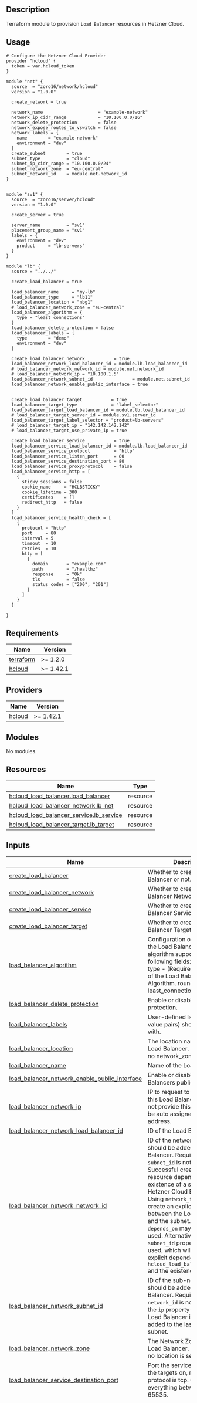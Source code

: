 ## Description

Terraform module to provision `Load Balancer` resources in Hetzner Cloud.




## Usage

```hcl
# Configure the Hetzner Cloud Provider
provider "hcloud" {
  token = var.hcloud_token
}

module "net" {
  source  = "zoro16/network/hcloud"
  version = "1.0.0"

  create_network = true

  network_name                     = "example-network"
  network_ip_cidr_range            = "10.100.0.0/16"
  network_delete_protection        = false
  network_expose_routes_to_vswitch = false
  network_labels = {
    name        = "example-network"
    environment = "dev"
  }
  create_subnet        = true
  subnet_type          = "cloud"
  subnet_ip_cidr_range = "10.100.0.0/24"
  subnet_network_zone  = "eu-central"
  subnet_network_id    = module.net.network_id
}


module "sv1" {
  source  = "zoro16/server/hcloud"
  version = "1.0.0"

  create_server = true

  server_name          = "sv1"
  placement_group_name = "sv1"
  labels = {
    environment = "dev"
    product     = "lb-servers"
  }
}

module "lb" {
  source = "../../"

  create_load_balancer = true

  load_balancer_name     = "my-lb"
  load_balancer_type     = "lb11"
  load_balancer_location = "nbg1"
  # load_balancer_network_zone = "eu-central"
  load_balancer_algorithm = {
    type = "least_connections"
  }
  load_balancer_delete_protection = false
  load_balancer_labels = {
    type        = "demo"
    environment = "dev"
  }

  create_load_balancer_network           = true
  load_balancer_network_load_balancer_id = module.lb.load_balancer_id
  # load_balancer_network_network_id = module.net.network_id
  # load_balancer_network_ip = "10.100.1.5"
  load_balancer_network_subnet_id               = module.net.subnet_id
  load_balancer_network_enable_public_interface = true


  create_load_balancer_target           = true
  load_balancer_target_type             = "label_selector"
  load_balancer_target_load_balancer_id = module.lb.load_balancer_id
  # load_balancer_target_server_id = module.sv1.server_id
  load_balancer_target_label_selector = "product=lb-servers"
  # load_balancer_target_ip = "142.142.142.142"
  # load_balancer_target_use_private_ip = true

  create_load_balancer_service           = true
  load_balancer_service_load_balancer_id = module.lb.load_balancer_id
  load_balancer_service_protocol         = "http"
  load_balancer_service_listen_port      = 80
  load_balancer_service_destination_port = 80
  load_balancer_service_proxyprotocol    = false
  load_balancer_service_http = [
    {
      sticky_sessions = false
      cookie_name     = "HCLBSTICKY"
      cookie_lifetime = 300
      certificates    = []
      redirect_http   = false
    }
  ]
  load_balancer_service_health_check = [
    {
      protocol = "http"
      port     = 80
      interval = 5
      timeout  = 10
      retries  = 10
      http = [
        {
          domain       = "example.com"
          path         = "/healthz"
          response     = "Ok"
          tls          = false
          status_codes = ["200", "201"]
        }
      ]
    }
  ]

}
```




<!-- BEGINNING OF PRE-COMMIT-TERRAFORM DOCS HOOK -->
## Requirements

| Name | Version |
|------|---------|
| <a name="requirement_terraform"></a> [terraform](#requirement\_terraform) | >= 1.2.0 |
| <a name="requirement_hcloud"></a> [hcloud](#requirement\_hcloud) | >= 1.42.1 |

## Providers

| Name | Version |
|------|---------|
| <a name="provider_hcloud"></a> [hcloud](#provider\_hcloud) | >= 1.42.1 |

## Modules

No modules.

## Resources

| Name | Type |
|------|------|
| [hcloud_load_balancer.load_balancer](https://registry.terraform.io/providers/hetznercloud/hcloud/latest/docs/resources/load_balancer) | resource |
| [hcloud_load_balancer_network.lb_net](https://registry.terraform.io/providers/hetznercloud/hcloud/latest/docs/resources/load_balancer_network) | resource |
| [hcloud_load_balancer_service.lb_service](https://registry.terraform.io/providers/hetznercloud/hcloud/latest/docs/resources/load_balancer_service) | resource |
| [hcloud_load_balancer_target.lb_target](https://registry.terraform.io/providers/hetznercloud/hcloud/latest/docs/resources/load_balancer_target) | resource |

## Inputs

| Name | Description | Type | Default | Required |
|------|-------------|------|---------|:--------:|
| <a name="input_create_load_balancer"></a> [create\_load\_balancer](#input\_create\_load\_balancer) | Whether to create a Load Balancer or not. | `bool` | `false` | no |
| <a name="input_create_load_balancer_network"></a> [create\_load\_balancer\_network](#input\_create\_load\_balancer\_network) | Whether to create a Load Balancer Network or not. | `bool` | `false` | no |
| <a name="input_create_load_balancer_service"></a> [create\_load\_balancer\_service](#input\_create\_load\_balancer\_service) | Whether to create a Load Balancer Service or not. | `bool` | `false` | no |
| <a name="input_create_load_balancer_target"></a> [create\_load\_balancer\_target](#input\_create\_load\_balancer\_target) | Whether to create a Load Balancer Target or not. | `bool` | `false` | no |
| <a name="input_load_balancer_algorithm"></a> [load\_balancer\_algorithm](#input\_load\_balancer\_algorithm) | Configuration of the algorithm the Load Balancer use.<br>algorithm support the following fields:<br>    type - (Required, string) Type of the Load Balancer Algorithm. round\_robin or least\_connections | <pre>object({<br>    type = string<br>  })</pre> | <pre>{<br>  "type": "round_robin"<br>}</pre> | no |
| <a name="input_load_balancer_delete_protection"></a> [load\_balancer\_delete\_protection](#input\_load\_balancer\_delete\_protection) | Enable or disable delete protection. | `bool` | `false` | no |
| <a name="input_load_balancer_labels"></a> [load\_balancer\_labels](#input\_load\_balancer\_labels) | User-defined labels (key-value pairs) should be created with. | `map(any)` | `{}` | no |
| <a name="input_load_balancer_location"></a> [load\_balancer\_location](#input\_load\_balancer\_location) | The location name of the Load Balancer. Require when no network\_zone is set. | `string` | `null` | no |
| <a name="input_load_balancer_name"></a> [load\_balancer\_name](#input\_load\_balancer\_name) | Name of the Load Balancer. | `string` | `null` | no |
| <a name="input_load_balancer_network_enable_public_interface"></a> [load\_balancer\_network\_enable\_public\_interface](#input\_load\_balancer\_network\_enable\_public\_interface) | Enable or disable the Load Balancers public interface. | `bool` | `true` | no |
| <a name="input_load_balancer_network_ip"></a> [load\_balancer\_network\_ip](#input\_load\_balancer\_network\_ip) | IP to request to be assigned to this Load Balancer. If you do not provide this then you will be auto assigned an IP address. | `string` | `null` | no |
| <a name="input_load_balancer_network_load_balancer_id"></a> [load\_balancer\_network\_load\_balancer\_id](#input\_load\_balancer\_network\_load\_balancer\_id) | ID of the Load Balancer. | `number` | `null` | no |
| <a name="input_load_balancer_network_network_id"></a> [load\_balancer\_network\_network\_id](#input\_load\_balancer\_network\_network\_id) | ID of the network which should be added to the Load Balancer. Required if `subnet_id` is not set. Successful creation of the resource depends on the existence of a subnet in the Hetzner Cloud Backend. Using `network_id` will not create an explicit dependency between the Load Balancer and the subnet. Therefore `depends_on` may need to be used. Alternatively the `subnet_id` property can be used, which will create an explicit dependency between `hcloud_load_balancer_network` and the existence of a subnet. | `number` | `null` | no |
| <a name="input_load_balancer_network_subnet_id"></a> [load\_balancer\_network\_subnet\_id](#input\_load\_balancer\_network\_subnet\_id) | ID of the sub-network which should be added to the Load Balancer. Required if `network_id` is not set. Note: if the `ip` property is missing, the Load Balancer is currently added to the last created subnet. | `string` | `null` | no |
| <a name="input_load_balancer_network_zone"></a> [load\_balancer\_network\_zone](#input\_load\_balancer\_network\_zone) | The Network Zone of the Load Balancer. Require when no location is set. | `string` | `""` | no |
| <a name="input_load_balancer_service_destination_port"></a> [load\_balancer\_service\_destination\_port](#input\_load\_balancer\_service\_destination\_port) | Port the service connects to the targets on, required if protocol is tcp. Can be everything between 1 and 65535. | `number` | `80` | no |
| <a name="input_load_balancer_service_health_check"></a> [load\_balancer\_service\_health\_check](#input\_load\_balancer\_service\_health\_check) | List of health check configurations when protocol is http or https. | <pre>list(object({<br>    # (Required) Protocol the health check uses. http or tcp<br>    protocol = optional(string)<br><br>    # (Required) Port the health check tries to connect to, required if protocol is tcp. Can be everything between 1 and 65535. Must be unique per Load Balancer.<br>    port = optional(number)<br><br>    # (Required)Interval how often the health check will be performed, in seconds.<br>    interval = optional(number)<br><br>    # (Required) Timeout when a health check try will be canceled if there is no response, in seconds.<br>    timeout = optional(number)<br><br>    # Number of tries a health check will be performed until a target will be listed as unhealthy.<br>    retries = optional(number)<br><br>    # List of http configurations. Required if protocol is http.<br>    http = optional(list(object({<br>      # Domain we try to access when performing the Health Check.<br>      domain = optional(string)<br><br>      # Path we try to access when performing the Health Check.<br>      path = optional(string)<br><br>      # Response we expect to be included in the Target response when a Health Check was performed.<br>      response = optional(string)<br><br>      # Enable TLS certificate checking.<br>      tls = optional(bool)<br><br>      # We expect that the target answers with these status codes. If not the target is marked as unhealthy.<br>      status_codes = optional(list(string))<br>    })))<br><br>  }))</pre> | `null` | no |
| <a name="input_load_balancer_service_http"></a> [load\_balancer\_service\_http](#input\_load\_balancer\_service\_http) | List of http configurations when protocol is http or https. | <pre>list(object({<br>    # Enable sticky sessions<br>    sticky_sessions = optional(bool)<br><br>    # Name of the cookie for sticky session. Default: HCLBSTICKY<br>    cookie_name = optional(string)<br><br>    # Lifetime of the cookie for sticky session (in seconds). Default: 300<br>    cookie_lifetime = optional(number)<br><br>    # List of IDs from certificates which the Load Balancer has.<br>    certificates = optional(list(number))<br><br>    # Redirect HTTP to HTTPS traffic. Only supported for services with protocol https using the default HTTP port 80.<br>    redirect_http = optional(bool)<br><br>  }))</pre> | `null` | no |
| <a name="input_load_balancer_service_listen_port"></a> [load\_balancer\_service\_listen\_port](#input\_load\_balancer\_service\_listen\_port) | Port the service listen on, required if protocol is tcp. Can be everything between 1 and 65535. Must be unique per Load Balancer. | `number` | `80` | no |
| <a name="input_load_balancer_service_load_balancer_id"></a> [load\_balancer\_service\_load\_balancer\_id](#input\_load\_balancer\_service\_load\_balancer\_id) | Id of the load balancer this service belongs to. | `string` | `null` | no |
| <a name="input_load_balancer_service_protocol"></a> [load\_balancer\_service\_protocol](#input\_load\_balancer\_service\_protocol) | Protocol of the service. http, https or tcp | `string` | `"http"` | no |
| <a name="input_load_balancer_service_proxyprotocol"></a> [load\_balancer\_service\_proxyprotocol](#input\_load\_balancer\_service\_proxyprotocol) | Whether to enable proxyprotocol or not. | `bool` | `false` | no |
| <a name="input_load_balancer_target_ip"></a> [load\_balancer\_target\_ip](#input\_load\_balancer\_target\_ip) | IP address for an IP Target. Required if type is ip. | `string` | `null` | no |
| <a name="input_load_balancer_target_label_selector"></a> [load\_balancer\_target\_label\_selector](#input\_load\_balancer\_target\_label\_selector) | Label Selector selecting targets for this Load Balancer. Required if type is label\_selector. | `string` | `null` | no |
| <a name="input_load_balancer_target_load_balancer_id"></a> [load\_balancer\_target\_load\_balancer\_id](#input\_load\_balancer\_target\_load\_balancer\_id) | ID of the Load Balancer to which the target gets attached. | `string` | `null` | no |
| <a name="input_load_balancer_target_server_id"></a> [load\_balancer\_target\_server\_id](#input\_load\_balancer\_target\_server\_id) | ID of the server which should be a target for this Load Balancer. Required if type is server | `number` | `null` | no |
| <a name="input_load_balancer_target_type"></a> [load\_balancer\_target\_type](#input\_load\_balancer\_target\_type) | Type of the target. Possible values `server`, `label_selector`, `ip`."<br>`server` => VM Server<br>`label_selector` => All servers that match this label query will be used as a target.<br>`ip` => Dedicated Server (root) IP address | `string` | `"server"` | no |
| <a name="input_load_balancer_target_use_private_ip"></a> [load\_balancer\_target\_use\_private\_ip](#input\_load\_balancer\_target\_use\_private\_ip) | Use the private IP to connect to Load Balancer targets. Only allowed if type is server or label\_selector. | `bool` | `null` | no |
| <a name="input_load_balancer_type"></a> [load\_balancer\_type](#input\_load\_balancer\_type) | Type of the Load Balancer. | `string` | `null` | no |

## Outputs

| Name | Description |
|------|-------------|
| <a name="output_load_balancer_algorithm"></a> [load\_balancer\_algorithm](#output\_load\_balancer\_algorithm) | Configuration of the algorithm the Load Balancer use. |
| <a name="output_load_balancer_delete_protection"></a> [load\_balancer\_delete\_protection](#output\_load\_balancer\_delete\_protection) | Enable or disable delete protection. |
| <a name="output_load_balancer_first_network_id"></a> [load\_balancer\_first\_network\_id](#output\_load\_balancer\_first\_network\_id) | ID of the first private network that this Load Balancer is connected to. |
| <a name="output_load_balancer_first_network_ip"></a> [load\_balancer\_first\_network\_ip](#output\_load\_balancer\_first\_network\_ip) | IP of the Load Balancer in the first private network that it is connected to. |
| <a name="output_load_balancer_id"></a> [load\_balancer\_id](#output\_load\_balancer\_id) | Unique ID of the Load Balancer. |
| <a name="output_load_balancer_ipv4"></a> [load\_balancer\_ipv4](#output\_load\_balancer\_ipv4) | IPv4 Address of the Load Balancer. |
| <a name="output_load_balancer_ipv6"></a> [load\_balancer\_ipv6](#output\_load\_balancer\_ipv6) | IPv6 Address of the Load Balancer. |
| <a name="output_load_balancer_labels"></a> [load\_balancer\_labels](#output\_load\_balancer\_labels) | User-defined labels (key-value pairs) should be created with. |
| <a name="output_load_balancer_location"></a> [load\_balancer\_location](#output\_load\_balancer\_location) | The location name of the Load Balancer. Require when no network\_zone is set. |
| <a name="output_load_balancer_name"></a> [load\_balancer\_name](#output\_load\_balancer\_name) | Name of the Load Balancer. |
| <a name="output_load_balancer_network_id"></a> [load\_balancer\_network\_id](#output\_load\_balancer\_network\_id) | ID of the Load Balancer network. |
| <a name="output_load_balancer_network_load_balancer_id"></a> [load\_balancer\_network\_load\_balancer\_id](#output\_load\_balancer\_network\_load\_balancer\_id) | ID of the Load Balancer. |
| <a name="output_load_balancer_network_network_id"></a> [load\_balancer\_network\_network\_id](#output\_load\_balancer\_network\_network\_id) | ID of the network. |
| <a name="output_load_balancer_network_network_ip"></a> [load\_balancer\_network\_network\_ip](#output\_load\_balancer\_network\_network\_ip) | IP assigned to this Load Balancer. |
| <a name="output_load_balancer_service_destination_port"></a> [load\_balancer\_service\_destination\_port](#output\_load\_balancer\_service\_destination\_port) | Port the service connects to the targets on, required if protocol is tcp. Can be everything between 1 and 65535. |
| <a name="output_load_balancer_service_health_check"></a> [load\_balancer\_service\_health\_check](#output\_load\_balancer\_service\_health\_check) | List of health check configurations when protocol is http or https. |
| <a name="output_load_balancer_service_http"></a> [load\_balancer\_service\_http](#output\_load\_balancer\_service\_http) | List of http configurations when protocol is http or https. |
| <a name="output_load_balancer_service_listen_port"></a> [load\_balancer\_service\_listen\_port](#output\_load\_balancer\_service\_listen\_port) | Port the service listen on, required if protocol is tcp. Can be everything between 1 and 65535. Must be unique per Load Balancer. |
| <a name="output_load_balancer_service_protocol"></a> [load\_balancer\_service\_protocol](#output\_load\_balancer\_service\_protocol) | Protocol of the service. http, https or tcp |
| <a name="output_load_balancer_service_proxyprotocol"></a> [load\_balancer\_service\_proxyprotocol](#output\_load\_balancer\_service\_proxyprotocol) | Whether to enable proxyprotocol or not. |
| <a name="output_load_balancer_target_ip"></a> [load\_balancer\_target\_ip](#output\_load\_balancer\_target\_ip) | IP address for an IP Target. Required if type is ip. |
| <a name="output_load_balancer_target_label_selector"></a> [load\_balancer\_target\_label\_selector](#output\_load\_balancer\_target\_label\_selector) | Label Selector selecting targets for this Load Balancer. Required if type is label\_selector. |
| <a name="output_load_balancer_target_server_id"></a> [load\_balancer\_target\_server\_id](#output\_load\_balancer\_target\_server\_id) | ID of the server which should be a target for this Load Balancer. Required if type is server |
| <a name="output_load_balancer_target_type"></a> [load\_balancer\_target\_type](#output\_load\_balancer\_target\_type) | Type of the target. Possible values `server`, `label_selector`, `ip`. |
| <a name="output_load_balancer_target_use_private_ip"></a> [load\_balancer\_target\_use\_private\_ip](#output\_load\_balancer\_target\_use\_private\_ip) | Use the private IP to connect to Load Balancer targets. Only allowed if type is server or label\_selector. |
| <a name="output_load_balancer_type"></a> [load\_balancer\_type](#output\_load\_balancer\_type) | Type of the Load Balancer. |
<!-- END OF PRE-COMMIT-TERRAFORM DOCS HOOK -->
